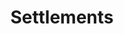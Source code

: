 ---
schema: default
title: Settlements
organization: Renfrewshire Council
notes: >-
    
resources:
  - name: Settlements FEATURE LAYER
  - url: >-
      
  - format: FEATURE LAYER
license: 
category:

  - Boundaries
  - Live Data
  - Local Area Committee
  - Wards
  - Renfrewshire
  - Open Data
maintainer: Renfrewshire Council
maintainer_email: someone@example.com
---